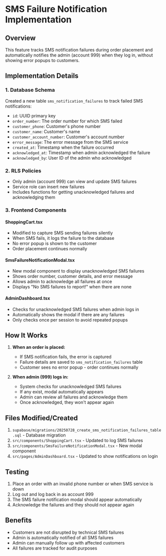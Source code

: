 # SMS Failure Notification Implementation

## Overview
This feature tracks SMS notification failures during order placement and automatically notifies the admin (account 999) when they log in, without showing error popups to customers.

## Implementation Details

### 1. Database Schema
Created a new table `sms_notification_failures` to track failed SMS notifications:
- `id`: UUID primary key
- `order_number`: The order number for which SMS failed
- `customer_phone`: Customer's phone number
- `customer_name`: Customer's name
- `customer_account_number`: Customer's account number
- `error_message`: The error message from the SMS service
- `created_at`: Timestamp when the failure occurred
- `acknowledged_at`: Timestamp when admin acknowledged the failure
- `acknowledged_by`: User ID of the admin who acknowledged

### 2. RLS Policies
- Only admin (account 999) can view and update SMS failures
- Service role can insert new failures
- Includes functions for getting unacknowledged failures and acknowledging them

### 3. Frontend Components

#### ShoppingCart.tsx
- Modified to capture SMS sending failures silently
- When SMS fails, it logs the failure to the database
- No error popup is shown to the customer
- Order placement continues normally

#### SmsFailureNotificationModal.tsx
- New modal component to display unacknowledged SMS failures
- Shows order number, customer details, and error message
- Allows admin to acknowledge all failures at once
- Displays "No SMS failures to report!" when there are none

#### AdminDashboard.tsx
- Checks for unacknowledged SMS failures when admin logs in
- Automatically shows the modal if there are any failures
- Only checks once per session to avoid repeated popups

## How It Works

1. **When an order is placed:**
   - If SMS notification fails, the error is captured
   - Failure details are saved to `sms_notification_failures` table
   - Customer sees no error popup - order continues normally

2. **When admin (999) logs in:**
   - System checks for unacknowledged SMS failures
   - If any exist, modal automatically appears
   - Admin can review all failures and acknowledge them
   - Once acknowledged, they won't appear again

## Files Modified/Created
1. `supabase/migrations/20250728_create_sms_notification_failures_table.sql` - Database migration
2. `src/components/ShoppingCart.tsx` - Updated to log SMS failures
3. `src/components/SmsFailureNotificationModal.tsx` - New modal component
4. `src/pages/AdminDashboard.tsx` - Updated to show notifications on login

## Testing
1. Place an order with an invalid phone number or when SMS service is down
2. Log out and log back in as account 999
3. The SMS failure notification modal should appear automatically
4. Acknowledge the failures and they should not appear again

## Benefits
- Customers are not disrupted by technical SMS failures
- Admin is automatically notified of all SMS failures
- Admin can manually follow up with affected customers
- All failures are tracked for audit purposes
